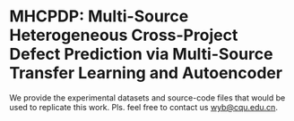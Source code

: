 # MHCPDP: Multi-Source Heterogeneous Cross-Project Defect Prediction via Multi-Source Transfer Learning and Autoencoder
We provide the experimental datasets and source-code files that would be used to replicate this work. Pls. feel free to contact us wyb@cqu.edu.cn. 
